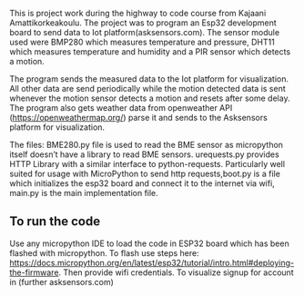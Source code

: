 This is project work during the highway to code course from Kajaani Amattikorkeakoulu.
The project was to program an Esp32 development board to send data to Iot platform(asksensors.com).
The sensor module used were BMP280 which measures temperature and pressure, DHT11 which measures temperature and humidity and a PIR
sensor which detects a motion.

The program sends the measured data to the Iot platform for visualization. All other data are send periodically while the motion detected data is sent whenever the motion sensor detects a motion and resets after some delay. The program also gets weather data from openweather API (https://openweathermap.org/) parse it and sends to the Asksensors platform for visualization.

The files:
BME280.py file is used to read the BME sensor as micropython itself doesn’t have a
library to read BME sensors. urequests.py provides HTTP Library with a similar
interface to python-requests. Particularly well suited for usage with MicroPython to
send http requests,boot.py is a file which initializes the esp32 board and connect it
to the internet via wifi, main.py is the main implementation file.

## To run the code

Use any micropython IDE to load the code in ESP32 board which has been flashed with micropython. To flash use steps here: https://docs.micropython.org/en/latest/esp32/tutorial/intro.html#deploying-the-firmware. Then provide wifi credentials.
To visualize signup for account in (further asksensors.com)
